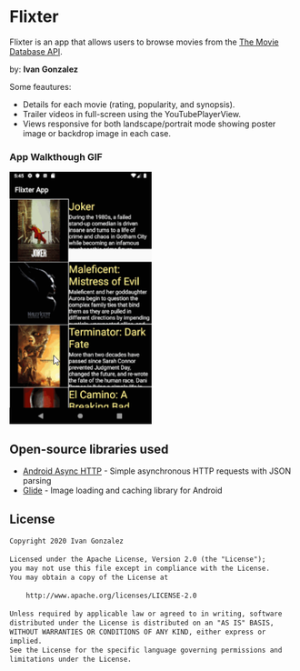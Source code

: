 # Flixter
Flixter is an app that allows users to browse movies from the [The Movie Database API](http://docs.themoviedb.apiary.io/#).

by: **Ivan Gonzalez**

Some feautures:
- Details for each movie (rating, popularity, and synopsis).
- Trailer videos in full-screen using the YouTubePlayerView.
- Views responsive for both landscape/portrait mode showing poster image or backdrop image in each case.

### App Walkthough GIF

<img src="walkthrough_2.gif" width=250><br>


## Open-source libraries used
- [Android Async HTTP](https://github.com/codepath/CPAsyncHttpClient) - Simple asynchronous HTTP requests with JSON parsing
- [Glide](https://github.com/bumptech/glide) - Image loading and caching library for Android

## License

    Copyright 2020 Ivan Gonzalez

    Licensed under the Apache License, Version 2.0 (the "License");
    you may not use this file except in compliance with the License.
    You may obtain a copy of the License at

        http://www.apache.org/licenses/LICENSE-2.0

    Unless required by applicable law or agreed to in writing, software
    distributed under the License is distributed on an "AS IS" BASIS,
    WITHOUT WARRANTIES OR CONDITIONS OF ANY KIND, either express or implied.
    See the License for the specific language governing permissions and
    limitations under the License.
